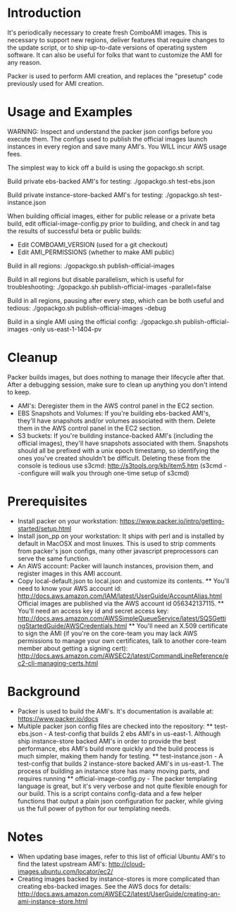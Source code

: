 # Introduction
It's periodically necessary to create fresh ComboAMI images. This is necessary
to support new regions, deliver features that require changes to the update
script, or to ship up-to-date versions of operating system software. It can also
be useful for folks that want to customize the AMI for any reason.

Packer is used to perform AMI creation, and replaces the "presetup" code
previously used for AMI creation.

# Usage and Examples

WARNING: Inspect and understand the packer json configs before you execute them.
The configs used to publish the official images launch instances in every region
and save many AMI's. You WILL incur AWS usage fees.

The simplest way to kick off a build is using the gopackgo.sh script.

Build private ebs-backed AMI's for testing:
./gopackgo.sh test-ebs.json

Build private instance-store-backed AMI's for testing:
./gopackgo.sh test-instance.json

When building official images, either for public release or a private beta build,
edit official-image-config.py prior to building, and check in and tag the results
of successful beta or public builds:
* Edit COMBOAMI_VERSION (used for a git checkout)
* Edit AMI_PERMISSIONS (whether to make AMI public)

Build in all regions:
./gopackgo.sh publish-official-images

Build in all regions but disable parallelism, which is useful for troubleshooting:
./gopackgo.sh publish-official-images -parallel=false

Build in all regions, pausing after every step, which can be both useful and tedious:
./gopackgo.sh publish-official-images -debug

Build in a single AMI using the official config:
./gopackgo.sh publish-official-images -only us-east-1-1404-pv

# Cleanup
Packer builds images, but does nothing to manage their lifecycle after that.
After a debugging session, make sure to clean up anything you don't intend
to keep.

* AMI's: Deregister them in the AWS control panel in the EC2 section.
* EBS Snapshots and Volumes: If you're building ebs-backed AMI's, they'll
  have snapshots and/or volumes associated with them. Delete them in the
  AWS control panel in the EC2 section.
* S3 buckets: If you're building instance-backed AMI's (including the official
  images), they'll have snapshots associated with them. Snapshots should all
  be prefixed with a unix epoch timestamp, so identifying the ones you've
  created shouldn't be difficult. Deleting these from the console is tedious
  use s3cmd: http://s3tools.org/kb/item5.htm (s3cmd --configure will walk you
  through one-time setup of s3cmd)

# Prerequisites
* Install packer on your workstation:
  https://www.packer.io/intro/getting-started/setup.html
* Install json_pp on your workstation: It ships with perl and is installed
  by default in MacOSX and most linuxes. This is used to strip comments from
  packer's json configs, many other javascript preprocessors can serve the same
  function.
* An AWS account: Packer will launch instances, provision them, and register
  images in this AMI account.
* Copy local-default.json to local.json and customize its contents.
** You'll need to know your AWS account id:
   http://docs.aws.amazon.com/IAM/latest/UserGuide/AccountAlias.html
   Official images are published via the AWS account id 056342137115.
** You'll need an access key id and secret access key:
   http://docs.aws.amazon.com/AWSSimpleQueueService/latest/SQSGettingStartedGuide/AWSCredentials.html
** You'll need an X.509 certificate to sign the AMI (if you're on the core-team
   you may lack AWS permissions to manage your own certificates, talk to another
   core-team member about getting a signing cert):
   http://docs.aws.amazon.com/AWSEC2/latest/CommandLineReference/ec2-cli-managing-certs.html

# Background
* Packer is used to build the AMI's. It's documentation is available at:
  https://www.packer.io/docs
* Multiple packer json config files are checked into the repository:
** test-ebs.json - A test-config that builds 2 ebs AMI's in us-east-1. Although
   ship instance-store backed AMI's in order to provide the best performance,
   ebs AMI's build more quickly and the build process is much simpler, making
   them handy for testing.
** test-instance.json - A test-config that builds 2 instance-store backed AMI's
   in us-east-1. The process of building an instance store has many moving
   parts, and requires running
** official-image-config.py - The packer templating language is great, but it's
   very verbose and not quite flexible enough for our build. This is a
   script contains config-data and a few helper functions that output a plain
   json configuration for packer, while giving us the full power of python for
   our templating needs.

# Notes
* When updating base images, refer to this list of official Ubuntu AMI's to find
  the latest upstream AMI's:
  http://cloud-images.ubuntu.com/locator/ec2/
* Creating images backed by instance-stores is more complicated than creating
  ebs-backed images. See the AWS docs for details:
  http://docs.aws.amazon.com/AWSEC2/latest/UserGuide/creating-an-ami-instance-store.html
